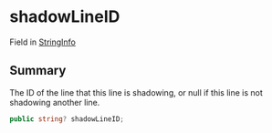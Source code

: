 # shadowLineID

Field in [StringInfo](yarn.compiler.stringinfo.md)

## Summary

The ID of the line that this line is shadowing, or null if this line is not shadowing another line.

```csharp
public string? shadowLineID;
```
